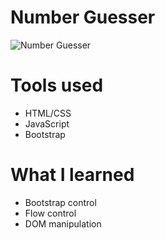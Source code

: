 # Number Guesser

![Number Guesser](https://i.postimg.cc/6qQ13fCR/Number-Guesser.jpg)

# Tools used

* HTML/CSS
* JavaScript
* Bootstrap

# What I learned

* Bootstrap control
* Flow control
* DOM manipulation